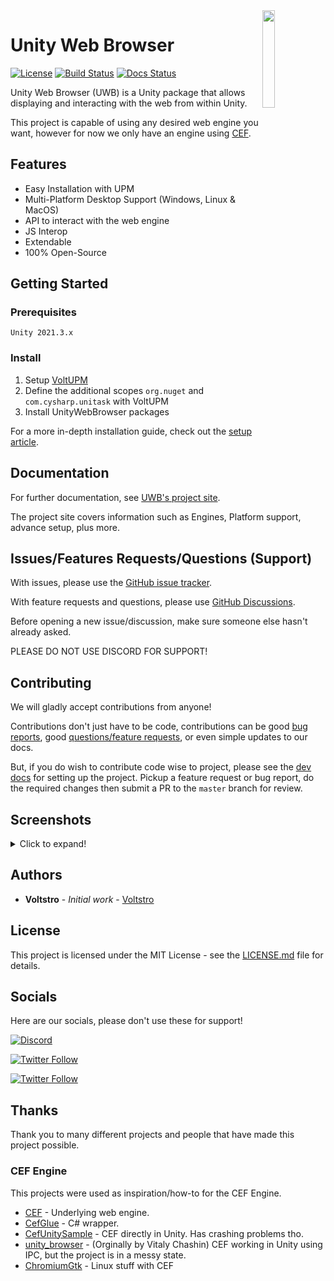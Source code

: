 <img align="right" width="20%" src="media/UWB-Icon.svg">

# Unity Web Browser

[![License](https://img.shields.io/github/license/Voltstro-Studios/UnityWebBrowser.svg)](/LICENSE.md)
[![Build Status](https://github.com/Voltstro-Studios/UnityWebBrowser/actions/workflows/main.yml/badge.svg)](https://github.com/Voltstro-Studios/UnityWebBrowser/actions/workflows/main.yml)
[![Docs Status](https://img.shields.io/uptimerobot/status/m794227043-7e2bf837661fcd75d2af6804?label=Docs)](https://projects.voltstro.dev/UnityWebBrowser/latest/)

Unity Web Browser (UWB) is a Unity package that allows displaying and interacting with the web from within Unity.

This project is capable of using any desired web engine you want, however for now we only have an engine using [CEF](https://bitbucket.org/chromiumembedded/cef/).

## Features

- Easy Installation with UPM
- Multi-Platform Desktop Support (Windows, Linux & MacOS)
- API to interact with the web engine
- JS Interop
- Extendable
- 100% Open-Source

## Getting Started

### Prerequisites

```
Unity 2021.3.x
```

### Install

1. Setup [VoltUPM](https://github.com/Voltstro/VoltstroUPM#setup)
2. Define the additional scopes `org.nuget` and `com.cysharp.unitask` with VoltUPM
3. Install UnityWebBrowser packages

For a more in-depth installation guide, check out the [setup article](https://projects.voltstro.dev/UnityWebBrowser/latest/articles/user/setup/).

## Documentation

For further documentation, see [UWB's project site](https://projects.voltstro.dev/UnityWebBrowser/latest/articles/).

The project site covers information such as Engines, Platform support, advance setup, plus more.

## Issues/Features Requests/Questions (Support)

With issues, please use the [GitHub issue tracker](https://github.com/Voltstro-Studios/UnityWebBrowser/issues).

With feature requests and questions, please use [GitHub Discussions](https://github.com/Voltstro-Studios/UnityWebBrowser/discussions).

Before opening a new issue/discussion, make sure someone else hasn't already asked.

PLEASE DO NOT USE DISCORD FOR SUPPORT!

## Contributing

We will gladly accept contributions from anyone!

Contributions don't just have to be code, contributions can be good [bug reports](https://github.com/Voltstro-Studios/UnityWebBrowser/issues), good [questions/feature requests](https://github.com/Voltstro-Studios/UnityWebBrowser/discussions), or even simple updates to our docs.

But, if you do wish to contribute code wise to project, please see the [dev docs](https://projects.voltstro.dev/UnityWebBrowser/latest/articles/dev/dev-guide/) for setting up the project. Pickup a feature request or bug report, do the required changes then submit a PR to the `master` branch for review.

## Screenshots

<details>
  <summary>Click to expand!</summary>

### [Editor] Google

![Google Screenshot](media/Editor1.webp)

### [Editor] YouTube

![YouTube Screenshot](media/Editor2.webp)

### [Editor] Reddit Old

(Note: New Reddit works fine as well!)

![Old Reddit Screenshot](media/Editor3.webp)

### [Player] Voltstro's Website

![Voltstro](media/Player1.webp)

</details>

## Authors

* **Voltstro** - *Initial work* - [Voltstro](https://github.com/Voltstro)

## License

This project is licensed under the MIT License - see the [LICENSE.md](/LICENSE.md) file for details.

## Socials

Here are our socials, please don't use these for support!

[![Discord](https://img.shields.io/discord/424080906232266753)](https://discord.voltstro.dev)

[![Twitter Follow](https://img.shields.io/twitter/follow/Voltstro?style=social)](https://twitter.com/Voltstro)

[![Twitter Follow](https://img.shields.io/twitter/follow/VoltstroStudios?style=social)](https://twitter.com/VoltstroStudios)

## Thanks

Thank you to many different projects and people that have made this project possible.

### CEF Engine

This projects were used as inspiration/how-to for the CEF Engine.

- [CEF](https://bitbucket.org/chromiumembedded/cef/src/master/) - Underlying web engine.
- [CefGlue](https://gitlab.com/xiliumhq/chromiumembedded/cefglue) - C# wrapper.
- [CefUnitySample](https://github.com/aleab/cef-unity-sample) - CEF directly in Unity. Has crashing problems tho.
- [unity_browser](https://github.com/tunerok/unity_browser) - (Orginally by Vitaly Chashin) CEF working in Unity using IPC, but the project is in a messy state.
- [ChromiumGtk](https://github.com/lunixo/ChromiumGtk) - Linux stuff with CEF